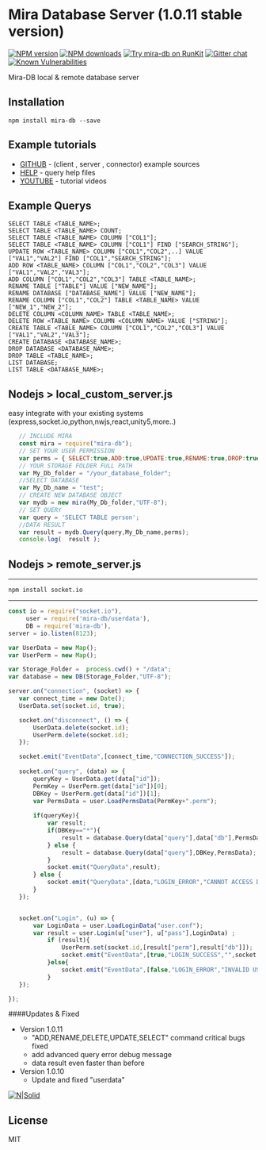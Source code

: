 # Mira Database Server (1.0.11 stable version)

[![NPM version][npm-image]][npm-url]
[![NPM downloads][downloads-image]][downloads-url]
[![Try mira-db on RunKit](https://badge.runkitcdn.com/mira-db.svg)](https://npm.runkit.com/mira-db)
[![Gitter chat](https://badges.gitter.im/gitterHQ/gitter.png)](https://gitter.im/mira-db)
[![Known Vulnerabilities](https://snyk.io/test/npm/mira-db/badge.svg)](https://snyk.io/test/npm/mira-db)

Mira-DB local & remote database server

## Installation
```
npm install mira-db --save
```

## Example tutorials

* [GITHUB](https://github.com/Nodeclient/Mira-DB) - (client , server , connector) example sources
* [HELP](https://github.com/Nodeclient/Mira-DB/tree/master/Query%20schema) - query help files
* [YOUTUBE](https://www.youtube.com/watch?v=wWt-ZyinFdM&list=PLq4qcUhhlBq4nsD4oVym8jz1WwKCFlDx1) - tutorial videos

## Example Querys

    SELECT TABLE <TABLE_NAME>; 
    SELECT TABLE <TABLE_NAME> COUNT; 
    SELECT TABLE <TABLE_NAME> COLUMN ["COL1"];
    SELECT TABLE <TABLE_NAME> COLUMN ["COL1"] FIND ["SEARCH_STRING"]; 
    UPDATE ROW <TABLE_NAME> COLUMN ["COL1","COL2",..] VALUE ["VAL1","VAL2"] FIND ["COL1","SEARCH_STRING"];
    ADD ROW <TABLE_NAME> COLUMN ["COL1","COL2","COL3"] VALUE ["VAL1","VAL2","VAL3"]; 
    ADD COLUMN ["COL1","COL2","COL3"] TABLE <TABLE_NAME>; 
    RENAME TABLE ["TABLE"] VALUE ["NEW_NAME"]; 
    RENAME DATABASE ["DATABASE_NAME"] VALUE ["NEW_NAME"]; 
    RENAME COLUMN ["COL1","COL2"] TABLE <TABLE_NAME> VALUE ["NEW_1","NEW_2"]; 
    DELETE COLUMN <COLUMN_NAME> TABLE <TABLE_NAME>; 
    DELETE ROW <TABLE_NAME> COLUMN <COLUMN_NAME> VALUE ["STRING"];
    CREATE TABLE <TABLE_NAME> COLUMN ["COL1","COL2","COL3"] VALUE ["VAL1","VAL2","VAL3"];
    CREATE DATABASE <DATABASE_NAME>;
    DROP DATABASE <DATABASE_NAME>;
    DROP TABLE <TABLE_NAME>;
    LIST DATABASE;
    LIST TABLE <DATABASE_NAME>;
  
## Nodejs  >  local_custom_server.js

easy integrate with your existing systems (express,socket.io,python,nwjs,react,unity5,more..)

 ```js
    // INCLUDE MIRA
    const mira = require("mira-db");
    // SET YOUR USER PERMISSION
    var perms = { SELECT:true,ADD:true,UPDATE:true,RENAME:true,DROP:true,DELETE:true,CREATE:true,LIST:true }
    // YOUR STORAGE FOLDER FULL PATH
    var My_Db_folder = "/your_database_folder";
    //SELECT DATABASE
    var My_Db_name = "test";
    // CREATE NEW DATABASE OBJECT
    var mydb = new mira(My_Db_folder,"UTF-8");
    // SET QUERY
    var query = 'SELECT TABLE person';
    //DATA RESULT
    var result = mydb.Query(query,My_Db_name,perms);
    console.log(  result );
```

## Nodejs  >  remote_server.js

---------------------------------------------
    npm install socket.io
---------------------------------------------

 ```js
const io = require("socket.io"), 
      user = require('mira-db/userdata'),
      DB = require('mira-db'),
server = io.listen(8123);

var UserData = new Map();     
var UserPerm = new Map();  

var Storage_Folder =  process.cwd() + "/data";
var database = new DB(Storage_Folder,"UTF-8");

server.on("connection", (socket) => {
    var connect_time = new Date();
    UserData.set(socket.id, true); 

    socket.on("disconnect", () => { 
        UserData.delete(socket.id); 
        UserPerm.delete(socket.id);
    });

    socket.emit("EventData",[connect_time,"CONNECTION_SUCCESS"]);
    
    socket.on("query", (data) => {
        queryKey = UserData.get(data["id"]);
        PermKey = UserPerm.get(data["id"])[0];
        DBKey = UserPerm.get(data["id"])[1];
        var PermsData = user.LoadPermsData(PermKey+".perm");
    
        if(queryKey){
            var result;
            if(DBKey=="*"){
                result = database.Query(data["query"],data["db"],PermsData);
            } else {
                result = database.Query(data["query"],DBKey,PermsData);
            }
            socket.emit("QueryData",result);
        } else {
            socket.emit("QueryData",[data,"LOGIN_ERROR","CANNOT ACCESS DATABASE"]);
        }
    });


    socket.on("Login", (u) => {
        var LoginData = user.LoadLoginData("user.conf"); 
        var result = user.Login(u["user"], u["pass"],LoginData) ;
            if (result){
                UserPerm.set(socket.id,[result["perm"],result["db"]]);
                socket.emit("EventData",[true,"LOGIN_SUCCESS","",socket.id]);
            }else{
                socket.emit("EventData",[false,"LOGIN_ERROR","INVALID USERNAME OR PASSWORD",0]);
            }
    });

});
```

####Updates & Fixed
+ Version 1.0.11
    + "ADD,RENAME,DELETE,UPDATE,SELECT" command critical bugs fixed
    + add advanced query error debug message
    + data result even faster than before
+ Version 1.0.10
	+ Update and fixed "userdata"


[![N|Solid](https://miradbblog.files.wordpress.com/2018/08/untitled-11.jpg)](https://www.npmjs.com/package/mira-db) 

## License

MIT

[npm-image]: https://img.shields.io/npm/v/mira-db.svg?style=flat
[npm-url]: https://npmjs.org/package/mira-db
[downloads-image]: https://img.shields.io/npm/dm/mira-db.svg?style=flat
[downloads-url]: https://npmjs.org/package/mira-db